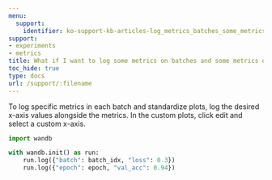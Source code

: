 ```yaml
---
menu:
  support:
    identifier: ko-support-kb-articles-log_metrics_batches_some_metrics_epochs
support:
- experiments
- metrics
title: What if I want to log some metrics on batches and some metrics only on epochs?
toc_hide: true
type: docs
url: /support/:filename
---
```


To log specific metrics in each batch and standardize plots, log the desired x-axis values alongside the metrics. In the custom plots, click edit and select a custom x-axis.

```python
import wandb

with wandb.init() as run:
    run.log({"batch": batch_idx, "loss": 0.3})
    run.log({"epoch": epoch, "val_acc": 0.94})
```